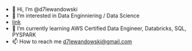 - 👋 Hi, I’m @d7lewandowski
- 👀 I’m interested in Data Enginniering / Data Science
- [link](doc:https://credentials.databricks.com/f879b43a-3a8c-4c67-9b44-84cd815d1954#anchor-links)
- 🌱 I’m currently learning AWS Certified Data Engineer, Databricks, SQL, PYSPARK
- 📫 How to reach me d7lewandowski@gmail.com

<!---
d7lewandowski/d7lewandowski is a ✨ special ✨ repository because its `README.md` (this file) appears on your GitHub profile.
You can click the Preview link to take a look at your changes.
--->
